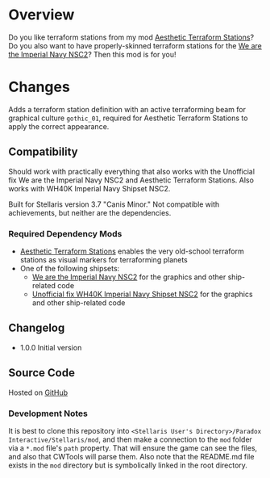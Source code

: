 # Overview

Do you like terraform stations from my mod [Aesthetic Terraform Stations](https://steamcommunity.com/sharedfiles/filedetails/?id=2622411084)?  Do you also want to have properly-skinned terraform stations for the [We are the Imperial Navy NSC2](https://steamcommunity.com/sharedfiles/filedetails/?id=2079926133)?  Then this mod is for you!

# Changes

Adds a terraform station definition with an active terraforming beam for graphical culture `gothic_01`, required for Aesthetic Terraform Stations to apply the correct appearance.

## Compatibility

Should work with practically everything that also works with the Unofficial fix We are the Imperial Navy NSC2 and Aesthetic Terraform Stations. Also works with WH40K Imperial Navy Shipset NSC2.

Built for Stellaris version 3.7 "Canis Minor."  Not compatible with achievements, but neither are the dependencies.

### Required Dependency Mods

* [Aesthetic Terraform Stations](https://steamcommunity.com/sharedfiles/filedetails/?id=2622411084) enables the very old-school terraform stations as visual markers for terraforming planets
* One of the following shipsets:
    * [We are the Imperial Navy NSC2](https://steamcommunity.com/sharedfiles/filedetails/?id=2079926133) for the graphics and other ship-related code
    * [Unofficial fix WH40K Imperial Navy Shipset NSC2](https://steamcommunity.com/sharedfiles/filedetails/?id=2937845657) for the graphics and other ship-related code

## Changelog

* 1.0.0 Initial version

## Source Code

Hosted on [GitHub](https://github.com/corsairmarks/wh40k_nsc2_shipset_terraform_station_aesthetic)

### Development Notes

It is best to clone this repository into `<Stellaris User's Directory>/Paradox Interactive/Stellaris/mod`, and then make a connection to the `mod` folder via a `*.mod` file's `path` property.  That will ensure the game can see the files, and also that CWTools will parse them.  Also note that the README.md file exists in the `mod` directory but is symbolically linked in the root directory.